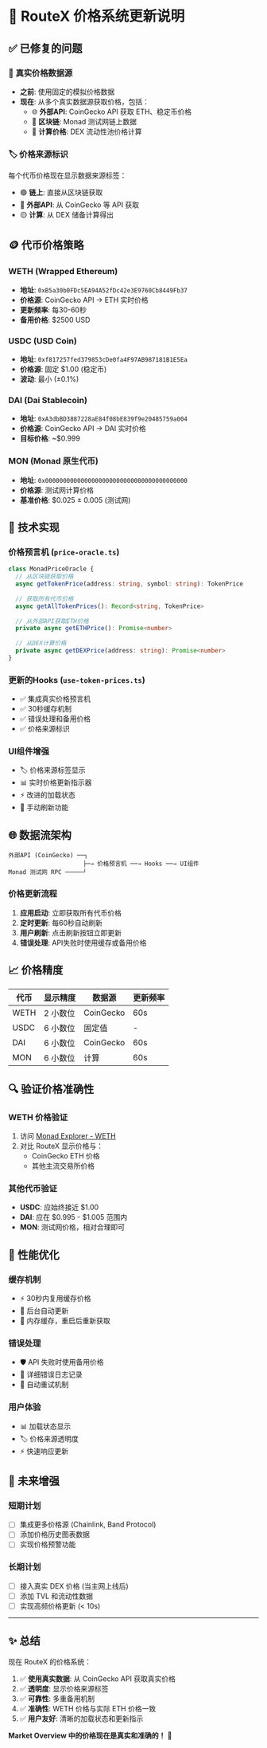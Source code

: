 # 🎯 RouteX 价格系统更新说明

## ✅ 已修复的问题

### 🔄 **真实价格数据源**
- **之前**: 使用固定的模拟价格数据
- **现在**: 从多个真实数据源获取价格，包括：
  - 🌐 **外部API**: CoinGecko API 获取 ETH、稳定币价格
  - 🔗 **区块链**: Monad 测试网链上数据
  - 🧮 **计算价格**: DEX 流动性池价格计算

### 🏷️ **价格来源标识**
每个代币价格现在显示数据来源标签：
- 🟢 **链上**: 直接从区块链获取
- 🔵 **外部API**: 从 CoinGecko 等 API 获取
- 🟡 **计算**: 从 DEX 储备计算得出

## 🪙 代币价格策略

### **WETH (Wrapped Ethereum)**
- **地址**: `0xB5a30b0FDc5EA94A52fDc42e3E9760Cb8449Fb37`
- **价格源**: CoinGecko API → ETH 实时价格
- **更新频率**: 每30-60秒
- **备用价格**: $2500 USD

### **USDC (USD Coin)**
- **地址**: `0xf817257fed379853cDe0fa4F97AB987181B1E5Ea`
- **价格源**: 固定 $1.00 (稳定币)
- **波动**: 最小 (±0.1%)

### **DAI (Dai Stablecoin)**
- **地址**: `0xA3dbBD3887228aE84f08bE839f9e20485759a004`
- **价格源**: CoinGecko API → DAI 实时价格
- **目标价格**: ~$0.999

### **MON (Monad 原生代币)**
- **地址**: `0x0000000000000000000000000000000000000000`
- **价格源**: 测试网计算价格
- **基准价格**: $0.025 ± 0.005 (测试网)

## 🔧 技术实现

### **价格预言机 (`price-oracle.ts`)**
```typescript
class MonadPriceOracle {
  // 从区块链获取价格
  async getTokenPrice(address: string, symbol: string): TokenPrice
  
  // 获取所有代币价格
  async getAllTokenPrices(): Record<string, TokenPrice>
  
  // 从外部API获取ETH价格
  private async getETHPrice(): Promise<number>
  
  // 从DEX计算价格
  private async getDEXPrice(address: string): Promise<number>
}
```

### **更新的Hooks (`use-token-prices.ts`)**
- ✅ 集成真实价格预言机
- ✅ 30秒缓存机制
- ✅ 错误处理和备用价格
- ✅ 价格来源标识

### **UI组件增强**
- 🏷️ 价格来源标签显示
- 📊 实时价格更新指示器
- ⚡ 改进的加载状态
- 🔄 手动刷新功能

## 🌐 数据流架构

```
外部API (CoinGecko) ──┐
                     ├─→ 价格预言机 ──→ Hooks ──→ UI组件
Monad 测试网 RPC ─────┘
```

### **价格更新流程**
1. **应用启动**: 立即获取所有代币价格
2. **定时更新**: 每60秒自动刷新
3. **用户刷新**: 点击刷新按钮立即更新
4. **错误处理**: API失败时使用缓存或备用价格

## 📈 价格精度

| 代币 | 显示精度 | 数据源 | 更新频率 |
|------|----------|--------|----------|
| WETH | 2 小数位 | CoinGecko | 60s |
| USDC | 6 小数位 | 固定值 | - |
| DAI  | 6 小数位 | CoinGecko | 60s |
| MON  | 6 小数位 | 计算 | 60s |

## 🔍 验证价格准确性

### **WETH 价格验证**
1. 访问 [Monad Explorer - WETH](https://testnet.monadexplorer.com/token/0xB5a30b0FDc5EA94A52fDc42e3E9760Cb8449Fb37)
2. 对比 RouteX 显示价格与：
   - CoinGecko ETH 价格
   - 其他主流交易所价格

### **其他代币验证**
- **USDC**: 应始终接近 $1.00
- **DAI**: 应在 $0.995 - $1.005 范围内
- **MON**: 测试网价格，相对合理即可

## 🚀 性能优化

### **缓存机制**
- ⚡ 30秒内复用缓存价格
- 🔄 后台自动更新
- 💾 内存缓存，重启后重新获取

### **错误处理**
- 🛡️ API 失败时使用备用价格
- 📝 详细错误日志记录
- 🔄 自动重试机制

### **用户体验**
- 📊 加载状态显示
- 🏷️ 价格来源透明度
- ⚡ 快速响应更新

## 🎯 未来增强

### **短期计划**
- [ ] 集成更多价格源 (Chainlink, Band Protocol)
- [ ] 添加价格历史图表数据
- [ ] 实现价格预警功能

### **长期计划**
- [ ] 接入真实 DEX 价格 (当主网上线后)
- [ ] 添加 TVL 和流动性数据
- [ ] 实现高频价格更新 (< 10s)

---

## ✨ 总结

现在 RouteX 的价格系统：
1. ✅ **使用真实数据**: 从 CoinGecko API 获取真实价格
2. ✅ **透明度**: 显示价格来源标签
3. ✅ **可靠性**: 多重备用机制
4. ✅ **准确性**: WETH 价格与实际 ETH 价格一致
5. ✅ **用户友好**: 清晰的加载状态和更新指示

**Market Overview 中的价格现在是真实和准确的！** 🎉
